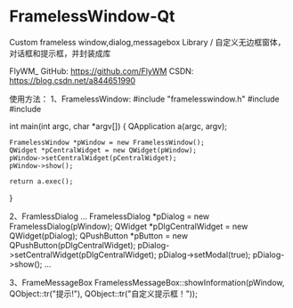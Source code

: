 # FramelessWindow-Qt
Custom frameless window,dialog,messagebox  Library / 自定义无边框窗体，对话框和提示框，并封装成库

FlyWM_
GitHub: https://github.com/FlyWM
CSDN: https://blog.csdn.net/a844651990

使用方法：
1、FramelessWindow:
#include "framelesswindow.h"
#include <QWidget>
#include <QApplication>

int main(int argc, char *argv[])
{
    QApplication a(argc, argv);

    FramelessWindow *pWindow = new FramelessWindow();
    QWidget *pCentralWidget = new QWidget(pWindow);
    pWindow->setCentralWidget(pCentralWidget);
    pWindow->show();

    return a.exec();
}

2、FramlessDialog
...
FramelessDialog *pDialog = new FramelessDialog(pWindow);
QWidget *pDlgCentralWidget = new QWidget(pDialog);
QPushButton *pButton = new QPushButton(pDlgCentralWidget);
pDialog->setCentralWidget(pDlgCentralWidget);
pDialog->setModal(true);
pDialog->show();
...

3、FrameMessageBox
FramelessMessageBox::showInformation(pWindow, QObject::tr("提示!"), QObject::tr("自定义提示框！"));
